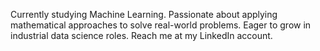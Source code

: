 Currently studying Machine Learning. 
Passionate about applying mathematical approaches to solve real-world problems. Eager to grow in industrial data science roles.
Reach me at my LinkedIn account. 

